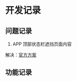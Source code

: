 # 开发记录

## 问题记录

1. APP 顶部状态栏遮挡页面内容

解决：[官方方案](https://uniapp.dcloud.net.cn/collocation/pages.html#customnav)

## 功能记录
